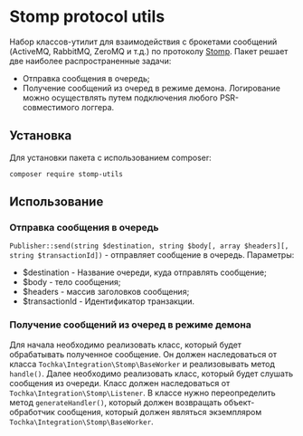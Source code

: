 # Stomp protocol utils
Набор классов-утилит для взаимодействия с брокетами сообщений (ActiveMQ, RabbitMQ, ZeroMQ и т.д.) по протоколу [Stomp](https://stomp.github.io/).
Пакет решает две наиболее распространенные задачи:
 - Отправка сообщения в очередь;
 - Получение сообщений из очеред в режиме демона.
Логирование можно осуществлять путем подключения любого PSR-совместимого логгера.
## Установка
Для установки пакета с использованием composer:
```
composer require stomp-utils
```
## Использование
### Отправка сообщения в очередь
```Publisher::send(string $destination, string $body[, array $headers][, string $transactionId])``` - отправляет сообщение в очередь.
Параметры:
 - $destination - Название очереди, куда отправлять сообщение;
 - $body - тело сообщения;
 - $headers - массив заголовков сообщения;
 - $transactionId - Идентификатор транзакции.
 
### Получение сообщений из очеред в режиме демона
Для начала необходимо реализовать класс, который будет обрабатывать полученное сообщение. Он должен наследоваться от класса ```Tochka\Integration\Stomp\BaseWorker``` и реализовывать метод ```handle()```.
Далее необходимо реализовать класс, который будет слушать сообщения из очереди. Класс должен наследоваться от ```Tochka\Integration\Stomp\Listener```. В классе нужно переопределить метод ```generateHandler()```, который должен возвращать объект-обработчик сообщения, который должен являться экземпляром ```Tochka\Integration\Stomp\BaseWorker```.
